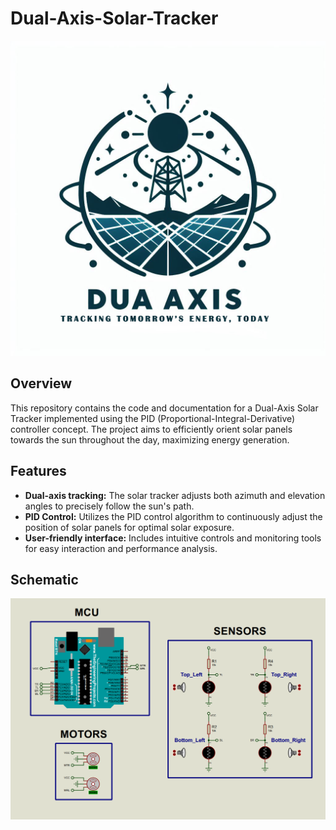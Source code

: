 # Dual-Axis-Solar-Tracker

![Solar Tracker Demo](/DUA_AXIS.jpg)

## Overview

This repository contains the code and documentation for a Dual-Axis Solar Tracker implemented using the PID (Proportional-Integral-Derivative) controller concept. The project aims to efficiently orient solar panels towards the sun throughout the day, maximizing energy generation.

## Features

- **Dual-axis tracking:** The solar tracker adjusts both azimuth and elevation angles to precisely follow the sun's path.
- **PID Control:** Utilizes the PID control algorithm to continuously adjust the position of solar panels for optimal solar exposure.
- **User-friendly interface:** Includes intuitive controls and monitoring tools for easy interaction and performance analysis.

## Schematic

![Schematic](/Schematic/Schematic.png)
